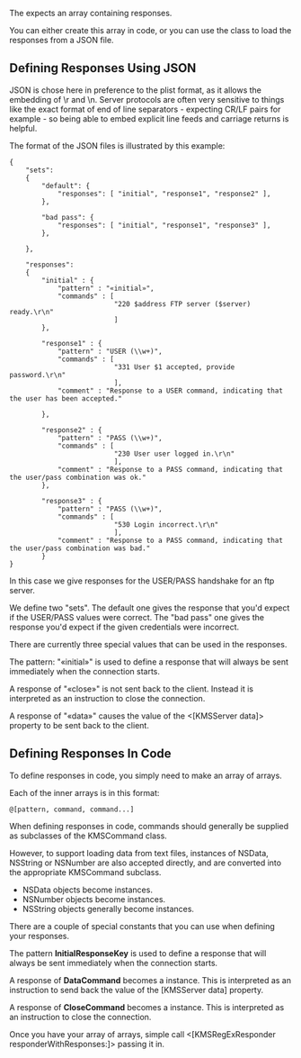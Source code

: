 The <KMSRegExResponder> expects an array containing responses.

You can either create this array in code, or you can use the <KMSResponseCollection> class to load the responses from a JSON file.

Defining Responses Using JSON
-----------------------------

JSON is chose here in preference to the plist format, as it allows the embedding of \r and \n. Server protocols are often very sensitive to things like the exact format of end of line separators - expecting CR/LF pairs for example - so being able to embed explicit line feeds and carriage returns is helpful.

The format of the JSON files is illustrated by this example:

    {
        "sets":
        {
            "default": {
                "responses": [ "initial", "response1", "response2" ],
            },

            "bad pass": {
                "responses": [ "initial", "response1", "response3" ],
            },

        },

        "responses":
        {
            "initial" : {
                "pattern" : "«initial»",
                "commands" : [
                              "220 $address FTP server ($server) ready.\r\n"
                              ]
            },

            "response1" : {
                "pattern" : "USER (\\w+)",
                "commands" : [
                              "331 User $1 accepted, provide password.\r\n"
                              ],
                "comment" : "Response to a USER command, indicating that the user has been accepted."

            },

            "response2" : {
                "pattern" : "PASS (\\w+)",
                "commands" : [
                              "230 User user logged in.\r\n"
                              ],
                "comment" : "Response to a PASS command, indicating that the user/pass combination was ok."
            },

            "response3" : {
                "pattern" : "PASS (\\w+)",
                "commands" : [
                              "530 Login incorrect.\r\n"
                              ],
                "comment" : "Response to a PASS command, indicating that the user/pass combination was bad."
            }
    }


In this case we give responses for the USER/PASS handshake for an ftp server.

We define two "sets". The default one gives the response that you'd expect if the USER/PASS values were correct. The "bad pass" one gives the response you'd expect if the given credentials were incorrect.

There are currently three special values that can be used in the responses.

The pattern: "«initial»" is used to define a response that will always be sent immediately when the connection starts.

A response of "«close»" is not sent back to the client. Instead it is interpreted as an instruction to close the connection.

A response of "«data»" causes the value of the <[KMSServer data]> property to be sent back to the client.



Defining Responses In Code
--------------------------

To define responses in code, you simply need to make an array of arrays.

Each of the inner arrays is in this format:

    @[pattern, command, command...]

When defining responses in code, commands should generally be supplied as subclasses of the KMSCommand class. 

However, to support loading data from text files, instances of NSData, NSString or NSNumber are also accepted directly, and
are converted into the appropriate KMSCommand subclass.

- NSData objects become <KMSSendDataCommand> instances.
- NSNumber objects become <KMSPauseCommand> instances.
- NSString objects generally become <KMSSendStringCommand> instances.

There are a couple of special constants that you can use when defining your responses.

The pattern **InitialResponseKey** is used to define a response that will always be sent immediately when the connection starts.

A response of **DataCommand** becomes a <KMSSendServerDataCommand> instance. This is interpreted as an instruction to send back the value of the [KMSServer data] property.

A response of **CloseCommand** becomes a <KMSCloseCommand> instance. This is interpreted as an instruction to close the connection.

Once you have your array of arrays, simple call <[KMSRegExResponder responderWithResponses:]> passing it in.
